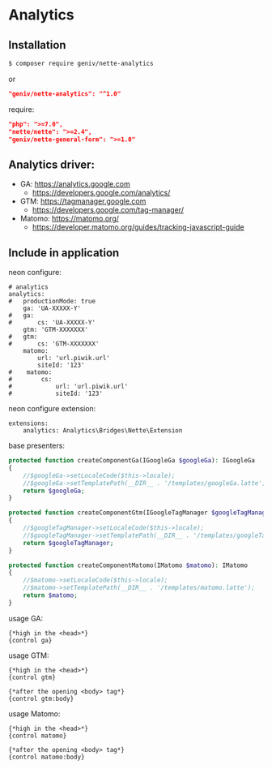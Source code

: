 Analytics
=========

Installation
------------
```sh
$ composer require geniv/nette-analytics
```
or
```json
"geniv/nette-analytics": "^1.0"
```

require:
```json
"php": ">=7.0",
"nette/nette": ">=2.4",
"geniv/nette-general-form": ">=1.0"
```

Analytics driver:
-----------------
- GA: https://analytics.google.com
    - https://developers.google.com/analytics/
- GTM: https://tagmanager.google.com
    - https://developers.google.com/tag-manager/
- Matomo: https://matomo.org/
    - https://developer.matomo.org/guides/tracking-javascript-guide

Include in application
----------------------
neon configure:
```neon
# analytics
analytics:
#   productionMode: true
    ga: 'UA-XXXXX-Y'
#   ga:
#       cs: 'UA-XXXXX-Y'
    gtm: 'GTM-XXXXXXX'
#   gtm:
#       cs: 'GTM-XXXXXXX'
    matomo:
        url: 'url.piwik.url'
        siteId: '123'
#    matomo:
#        cs:
#            url: 'url.piwik.url'
#            siteId: '123'
```

neon configure extension:
```neon
extensions:
    analytics: Analytics\Bridges\Nette\Extension
```

base presenters:
```php
protected function createComponentGa(IGoogleGa $googleGa): IGoogleGa
{
    //$googleGa->setLocaleCode($this->locale);
    //$googleGa->setTemplatePath(__DIR__ . '/templates/googleGa.latte');
    return $googleGa;
}

protected function createComponentGtm(IGoogleTagManager $googleTagManager): IGoogleTagManager
{
    //$googleTagManager->setLocaleCode($this->locale);
    //$googleTagManager->setTemplatePath(__DIR__ . '/templates/googleTagManager.latte');
    return $googleTagManager;
}

protected function createComponentMatomo(IMatomo $matomo): IMatomo
{
    //$matomo->setLocaleCode($this->locale);
    //$matomo->setTemplatePath(__DIR__ . '/templates/matomo.latte');
    return $matomo;
}
```

usage GA:
```latte
{*high in the <head>*}
{control ga}
```

usage GTM:
```latte
{*high in the <head>*}
{control gtm}

{*after the opening <body> tag*}
{control gtm:body}
```

usage Matomo:
```latte
{*high in the <head>*}
{control matomo}

{*after the opening <body> tag*}
{control matomo:body}
```
